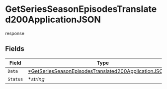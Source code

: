 # GetSeriesSeasonEpisodesTranslated200ApplicationJSON

response


## Fields

| Field                                                                                                                                          | Type                                                                                                                                           | Required                                                                                                                                       | Description                                                                                                                                    |
| ---------------------------------------------------------------------------------------------------------------------------------------------- | ---------------------------------------------------------------------------------------------------------------------------------------------- | ---------------------------------------------------------------------------------------------------------------------------------------------- | ---------------------------------------------------------------------------------------------------------------------------------------------- |
| `Data`                                                                                                                                         | [*GetSeriesSeasonEpisodesTranslated200ApplicationJSONData](../../models/operations/getseriesseasonepisodestranslated200applicationjsondata.md) | :heavy_minus_sign:                                                                                                                             | N/A                                                                                                                                            |
| `Status`                                                                                                                                       | **string*                                                                                                                                      | :heavy_minus_sign:                                                                                                                             | N/A                                                                                                                                            |